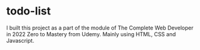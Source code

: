 # todo-list

I built this project as a part of the module of The Complete Web Developer in 2022 Zero to Mastery from Udemy. Mainly using HTML, CSS and Javascript.
